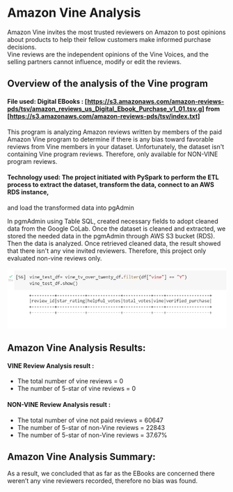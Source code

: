 # Amazon Vine Analysis
Amazon Vine invites the most trusted reviewers on Amazon to post opinions about products to help their fellow customers make informed purchase decisions.  
Vine reviews are the independent opinions of the Vine Voices, and the selling partners cannot influence, modify or edit the reviews.

## Overview of the analysis of the Vine program
#### File used: Digital EBooks : [https://s3.amazonaws.com/amazon-reviews-pds/tsv/amazon_reviews_us_Digital_Ebook_Purchase_v1_01.tsv.g] from [https://s3.amazonaws.com/amazon-reviews-pds/tsv/index.txt]

<p>This program is analyzing Amazon reviews written by members of the paid Amazon Vine program to determine if there is any bias toward favorable reviews from Vine members in your dataset.
Unfortunately, the dataset isn't containing Vine program reviews.  Therefore, only available for NON-VINE program reviews. </P>

#### Technology used: The project initiated with PySpark to perform the ETL process to extract the dataset, transform the data, connect to an AWS RDS instance, 
and load the transformed data into pgAdmin
<p>In pgmAdmin using Table SQL, created necessary fields to adopt cleaned data from the Google CoLab. 
Once the dataset is cleaned and extracted, we stored the needed data in the pgmAdmin through AWS S3 bucket (RDS). Then the data is analyzed.  Once retrieved cleaned data, 
the result showed that there isn't any vine invited reviewers. Therefore, this project only evaluated non-vine reviews only. </P>

![vine review is empty](vine_empty.PNG)

## Amazon Vine Analysis Results:
#### VINE Review Analysis result :
- The total number of vine reviews = 0
- The number of 5-star of vine reviews = 0

#### NON-VINE Review Analysis result :
- The total number of vine not paid reviews = 60647
- The number of 5-star of non-Vine reviews = 22843
- The number of 5-star of non-Vine reviews = 37.67%

## Amazon Vine Analysis Summary:
As a result, we concluded that as far as the EBooks are concerned there weren’t any vine reviewers recorded, therefore no bias was found.  

